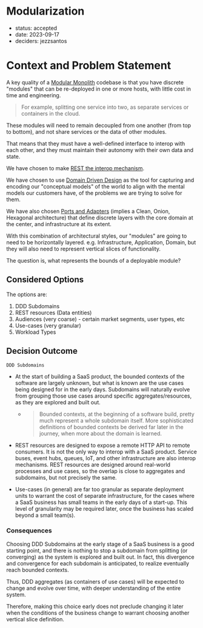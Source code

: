 # Modularization

* status: accepted
* date: 2023-09-17
* deciders: jezzsantos

# Context and Problem Statement

A key quality of a [Modular Monolith](0010-architectural-pattern.md) codebase is that you have discrete "modules" that can be re-deployed in one or more hosts, with little cost in time and engineering.

> For example, splitting one service into two, as separate services or containers in the cloud.

These modules will need to remain decoupled from one another (from top to bottom), and not share services or the data of other modules.

That means that they must have a well-defined interface to interop with each other, and they must maintain their autonomy with their own data and state.

We have chosen to make [REST the interop mechanism](0030-web-interop.md).

We have chosen to use [Domain Driven Design](0040-modeling.md) as the tool for capturing and encoding our "conceptual models" of the world to align with the mental models our customers have, of the problems we are trying to solve for them.

We have also chosen [Ports and Adapters](0020-managing-coupling.md) (implies a Clean, Onion, Hexagonal architecture) that define discrete layers with the core domain at the center, and infrastructure at its extent.

With this combination of architectural styles, our "modules" are going to need to be horizontally layered. e.g. Infrastructure, Application, Domain, but they will also need to represent vertical slices of functionality.

The question is, what represents the bounds of a deployable module?

## Considered Options

The options are:

1. DDD Subdomains
2. REST resources (Data entities)
3. Audiences (very coarse) - certain market segments, user types, etc
4. Use-cases (very granular)
5. Workload Types

## Decision Outcome

`DDD Subdomains`

- At the start of building a SaaS product, the bounded contexts of the software are largely unknown, but what is known are the use cases being designed for in the early days. Subdomains will naturally evolve from grouping those use cases around specific aggregates/resources, as they are explored and built out.

   - > Bounded contexts, at the beginning of a software build, pretty much represent a whole subdomain itself. More sophisticated definitions of bounded contexts be derived far later in the journey, when more about the domain is learned.

- REST resources are designed to expose a remote HTTP API to remote consumers. It is not the only way to interop with a SaaS product. Service buses, event hubs, queues, IoT, and other infrastructure are also interop mechanisms. REST resources are designed around real-world processes and use cases, so the overlap is close to aggregates and subdomains, but not precisely the same.

- Use-cases (in general) are far too granular as separate deployment units to warrant the cost of separate infrastructure, for the cases where a SaaS business has small teams in the early days of a start-up. This level of granularity may be required later, once the business has scaled beyond a small team(s).

### Consequences

Choosing DDD Subdomains at the early stage of a SaaS business is a good starting point, and there is nothing to stop a subdomain from splitting (or converging) as the system is explored and built out. In fact, this divergence and convergence for each subdomain is anticipated, to realize eventually reach bounded contexts.

Thus, DDD aggregates (as containers of use cases) will be expected to change and evolve over time, with deeper understanding of the entire system.

Therefore, making this choice early does not preclude changing it later when the conditions of the business change to warrant choosing another vertical slice definition.
